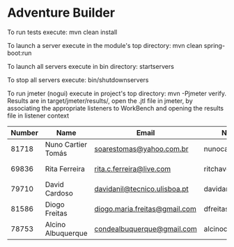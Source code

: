 # Adventure Builder

To run tests execute: mvn clean install

To launch a server execute in the module's top directory: mvn clean spring-boot:run

To launch all servers execute in bin directory: startservers

To stop all servers execute: bin/shutdownservers

To run jmeter (nogui) execute in project's top directory: mvn -Pjmeter verify. Results are in target/jmeter/results/, open the .jtl file in jmeter, by associating the appropriate listeners to WorkBench and opening the results file in listener context



|   Number   |          Name           |            Email            |   Name GitHUb          | Module(s)          |
| ---------- | ----------------------- | --------------------------- | ---------------------- | ------------------ |
|81718       |Nuno Cartier Tomás       |soarestomas@yahoo.com.br     |nunocartier             |100 reads/relatorio |
|69836       |Rita Ferreira            |rita.c.ferreira@live.com     |ritchaves               |100 reads/relatorio |
|79710       |David Cardoso            |davidanil@tecnico.ulisboa.pt |davidanil               |30 writes/relatorio |
|81586       |Diogo Freitas            |diogo.maria.freitas@gmail.com|dfreitas06              |30 writes/relatorio |
|78753	     |Alcino Albuquerque       |condealbuquerque@gmail.com	 |alcinocondealbuquerque  |100 writes/relatorio|

 
 
